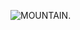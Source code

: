 ![MOUNTAIN](https://www.google.com/url?sa=i&url=https%3A%2F%2Fwww.hostelworld.com%2Fblog%2Fbeautiful-mountains%2F&psig=AOvVaw0k_y-2_wPro8wKD507tpVk&ust=1641208697121000&source=images&cd=vfe&ved=0CAsQjRxqFwoTCNDnhIT5kvUCFQAAAAAdAAAAABAD). 

